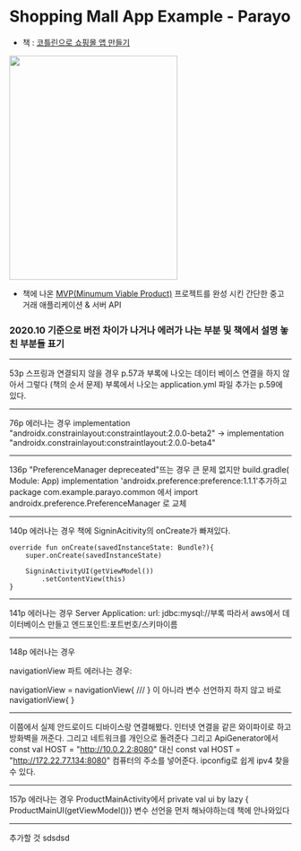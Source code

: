 # Shopping Mall App Example - Parayo
- 책 : [코틀린으로 쇼핑몰 앱 만들기](http://www.yes24.com/Product/Goods/89913111?scode=029)

<img width = "300" height = "400" src = "https://user-images.githubusercontent.com/52276038/84369198-75437c80-ac11-11ea-8e75-0017559b81e4.png"> 

- 책에 나온 [MVP(Minumum Viable Product)](https://ko.wikipedia.org/wiki/%EC%B5%9C%EC%86%8C_%EA%B8%B0%EB%8A%A5_%EC%A0%9C%ED%92%88) 프로젝트를 완성 시킨 간단한 중고 거래 애플리케이션 & 서버 API

### 2020.10 기준으로 버전 차이가 나거나 에러가 나는 부분 및 책에서 설명 놓친 부분들 표기
------

53p 스프링과 연결되지 않을 경우
 p.57과 부록에 나오는 데이터 베이스 연결을 하지 않아서 그렇다 (책의 순서 문제)
 부록에서 나오는 application.yml 파일 추가는 p.59에 있다.
 
------

76p 에러나는 경우
 implementation "androidx.constrainlayout:constraintlayout:2.0.0-beta2" -> implementation "androidx.constrainlayout:constraintlayout:2.0.0-beta4"
 
------

136p "PreferenceManager depreceated"뜨는 경우
 큰 문제 없지만 build.gradle( Module: App) implementation 'androidx.preference:preference:1.1.1'추가하고
 package com.example.parayo.common 에서 import androidx.preference.PreferenceManager 로 교체
 
------

140p 에러나는 경우
책에 SigninAcitivity의 onCreate가 빠져있다.

    override fun onCreate(savedInstanceState: Bundle?){
        super.onCreate(savedInstanceState)

        SigninActivityUI(getViewModel())
            .setContentView(this)
    }
    
------
141p 에러나는 경우
Server Application: 
 url: jdbc:mysql://부록 따라서 aws에서 데이터베이스 만들고 엔드포인트:포트번호/스키마이름

------
148p 에러나는 경우

navigationView 파트 에러나는 경우: 

navigationView = navigationView{
 ///
} 이 아니라
변수 선언하지 하지 않고 바로
navigationView{
}

------
이쯤에서 실제 안드로이드 디바이스랑 연결해봤다. 인터넷 연결을 같은 와이파이로 하고 방화벽을 꺼준다. 그리고 네트워크를 개인으로 돌려준다 
그리고 ApiGenerator에서 const val HOST = "http://10.0.2.2:8080" 대신 const val HOST = "http://172.22.77.134:8080" 컴퓨터의 주소를 넣어준다. ipconfig로 쉽게 ipv4 찾을 수 있다. 

------
157p 에러나는 경우
ProductMainActivity에서
    private val ui by lazy { ProductMainUI(getViewModel())} 변수 선언을 먼저 해놔야하는데 책에 안나와있다
    
------


 추가할 것 sdsdsd
  

